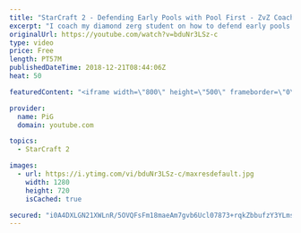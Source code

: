 ```yaml
---
title: "StarCraft 2 - Defending Early Pools with Pool First - ZvZ Coaching"
excerpt: "I coach my diamond zerg student on how to defend early pools in ZvZ with a pool-first opening -- Watch live at https://www.twitch.tv/x5_pig"
originalUrl: https://youtube.com/watch?v=bduNr3LSz-c
type: video
price: Free
length: PT57M
publishedDateTime: 2018-12-21T08:44:06Z
heat: 50

featuredContent: "<iframe width=\"800\" height=\"500\" frameborder=\"0\" src=\"https://www.youtube.com/embed/bduNr3LSz-c\" allow=\"accelerometer; autoplay; encrypted-media; gyroscope; picture-in-picture\" allowfullscreen></iframe>"

provider:
  name: PiG
  domain: youtube.com

topics:
  - StarCraft 2

images:
  - url: https://i.ytimg.com/vi/bduNr3LSz-c/maxresdefault.jpg
    width: 1280
    height: 720
    isCached: true

secured: "i0A4DXLGN21XWLnR/5OVQFsFm18maeAm7gvb6Ucl07873+rqkZbbufzY3YLms7az4bs0AtqaYsgUSFZbmbeOBnGvXeqU5mcUrJKFuM+6Ih01BQGEaVL081bTUZbJ01kNbbTaA3/Ix0w0PVi1bG9ohBCRha8J7dRmWalKbZ6LmZKFdgtCxDyftcc9cF1svVYK7NGnFQgirTgvXBzXXYbCcGL1sagNF1kyBESdIiZe3TEi/hdbqXd1ZfEweoFxojLZWDnLAek53JstP6e8yTDiilJ2hoRBO8umOPy6pw27b4oQuRYbhDl1Hh0QbUgP8+L3H9JHnast4JV1XeR3Z35SME3bj9w51GOWnM9sgx7ykMbSKi7k+mThPLvn32dtTHge2ZjiTdQEDq3Gg9MzZ/s8Hh+bDBLoAElZZKadmPvyYMI=;10s5FGY0qhP2qDXP1f89Rw=="
---
```


